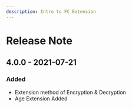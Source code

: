 ```yaml
---
description: Intro to FC Extension
---
```


# Release Note

## 4.0.0 - 2021-07-21

### Added

* Extension method of Encryption & Decryption
* Age Extension Added



### 

## 



